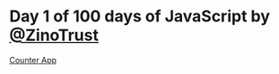 # Day 1 of 100 days of JavaScript by [@ZinoTrust](https://twitter.com/ZinoTrust)

[Counter App](https://1-counter-5d3onjyjd-shamim-001.vercel.app/)
